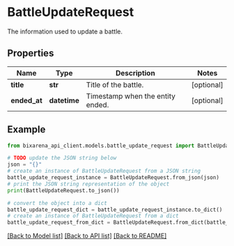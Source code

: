 # BattleUpdateRequest

The information used to update a battle.

## Properties

| Name         | Type         | Description                      | Notes      |
| ------------ | ------------ | -------------------------------- | ---------- |
| **title**    | **str**      | Title of the battle.             | [optional] |
| **ended_at** | **datetime** | Timestamp when the entity ended. | [optional] |

## Example

```python
from bixarena_api_client.models.battle_update_request import BattleUpdateRequest

# TODO update the JSON string below
json = "{}"
# create an instance of BattleUpdateRequest from a JSON string
battle_update_request_instance = BattleUpdateRequest.from_json(json)
# print the JSON string representation of the object
print(BattleUpdateRequest.to_json())

# convert the object into a dict
battle_update_request_dict = battle_update_request_instance.to_dict()
# create an instance of BattleUpdateRequest from a dict
battle_update_request_from_dict = BattleUpdateRequest.from_dict(battle_update_request_dict)
```

[[Back to Model list]](../README.md#documentation-for-models) [[Back to API list]](../README.md#documentation-for-api-endpoints) [[Back to README]](../README.md)
